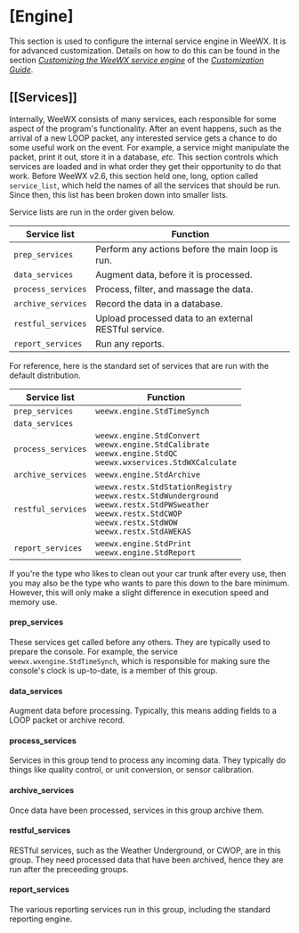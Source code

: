 # [Engine] 

This section is used to configure the internal service engine in WeeWX. It is for advanced
customization. Details on how to do this can be found in the section [*Customizing the WeeWX
service engine*](../../../custom/service_engine/) of the [*Customization Guide*](../../../custom/).

## [[Services]]

Internally, WeeWX consists of many services, each responsible for some aspect of the program's functionality. After an event happens, such as the arrival of a new LOOP packet, any interested service gets a chance to do some useful work on the event. For example, a service might manipulate the packet, print it out, store it in a database, *etc*. This section controls which services are loaded and in what order they get their opportunity to do that work. Before WeeWX v2.6, this section held one, long, option called `service_list`, which held the names of all the services that should be run. Since then, this list has been broken down into smaller lists.

Service lists are run in the order given below.

| Service list       | Function                                              |
|--------------------|-------------------------------------------------------|
| `prep_services`    | Perform any actions before the main loop is run.      |
| `data_services`    | Augment data, before it is processed.                 |
| `process_services` | Process, filter, and massage the data.                |
| `archive_services` | Record the data in a database.                        |
| `restful_services` | Upload processed data to an external RESTful service. |
| `report_services`  | Run any reports.                                      |

For reference, here is the standard set of services that are run with the default distribution.

| Service list       | Function                                                                                                                                                                          |
|--------------------|-----------------------------------------------------------------------------------------------------------------------------------------------------------------------------------|
| `prep_services`    | `weewx.engine.StdTimeSynch`                                                                                                                                                       |
| `data_services`	   |                                                                                                                                                                                   |
| `process_services` | `weewx.engine.StdConvert` <br> `weewx.engine.StdCalibrate` <br> `weewx.engine.StdQC` <br> `weewx.wxservices.StdWXCalculate`                                                       |
| `archive_services` | `weewx.engine.StdArchive`                                                                                                                                                         |
| `restful_services` | `weewx.restx.StdStationRegistry` <br>`weewx.restx.StdWunderground` <br>`weewx.restx.StdPWSweather` <br>`weewx.restx.StdCWOP` <br>`weewx.restx.StdWOW` <br>`weewx.restx.StdAWEKAS` |
| `report_services`  | `weewx.engine.StdPrint` <br> `weewx.engine.StdReport`                                                                                                                             |

If you're the type who likes to clean out your car trunk after every use, then you may also be the type who wants to pare this down to the bare minimum. However, this will only make a slight difference in execution speed and memory use.

#### prep_services

These services get called before any others. They are typically used to prepare the console. For example, the service `weewx.wxengine.StdTimeSynch`, which is responsible for making sure the console's clock is up-to-date, is a member of this group.

#### data_services

Augment data before processing. Typically, this means adding fields to a LOOP packet or archive record.

#### process_services

Services in this group tend to process any incoming data. They typically do things like quality control, or unit conversion, or sensor calibration.

#### archive_services

Once data have been processed, services in this group archive them.

#### restful_services

RESTful services, such as the Weather Underground, or CWOP, are in this group. They need processed data that have been archived, hence they are run after the preceeding groups.

#### report_services

The various reporting services run in this group, including the standard reporting engine.
